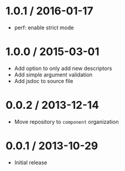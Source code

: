 # 1.0.1 / 2016-01-17

- perf: enable strict mode

# 1.0.0 / 2015-03-01

- Add option to only add new descriptors
- Add simple argument validation
- Add jsdoc to source file

# 0.0.2 / 2013-12-14

- Move repository to `component` organization

# 0.0.1 / 2013-10-29

- Initial release
